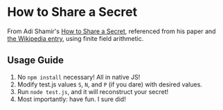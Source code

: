 # How to Share a Secret

From Adi Shamir's [How to Share a Secret](http://web.mit.edu/6.857/OldStuff/Fall03/ref/Shamir-HowToShareASecret.pdf),
referenced from his paper and 
[the Wikipedia entry](https://en.wikipedia.org/wiki/Shamir%27s_Secret_Sharing), using finite field arithmetic.

## Usage Guide
1. No `npm install` necessary! All in native JS! 
2. Modify test.js values `S`, `N`, and `P` (if you dare) with desired values.
3. Run `node test.js`, and it will reconstruct your secret!
4. Most importantly: have fun. I sure did! 

